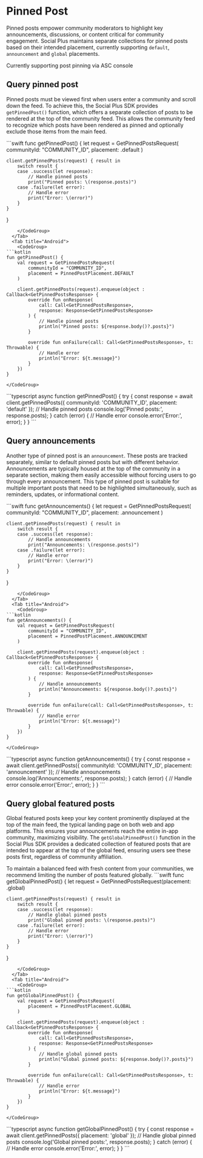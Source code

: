 # Pinned Post

Pinned posts empower community moderators to highlight key announcements, discussions, or content critical for community engagement. Social Plus maintains separate collections for pinned posts based on their intended placement, currently supporting `default`, `announcement`  and `global` placements.

<Info>
Currently supporting post pinning via ASC console
</Info>

## Query pinned post

Pinned posts must be viewed first when users enter a community and scroll down the feed. To achieve this, the Social Plus SDK provides `getPinnedPost()` function, which offers a separate collection of posts to be rendered at the top of the community feed. This allows the community feed to recognize which posts have been rendered as pinned and optionally exclude those items from the main feed.

<Tabs>
  <Tab title="iOS">
    <CodeGroup>
```swift
func getPinnedPost() {
    let request = GetPinnedPostsRequest(
        communityId: "COMMUNITY_ID",
        placement: .default
    )
    
    client.getPinnedPosts(request) { result in
        switch result {
        case .success(let response):
            // Handle pinned posts
            print("Pinned posts: \(response.posts)")
        case .failure(let error):
            // Handle error
            print("Error: \(error)")
        }
    }
}
```
    </CodeGroup>
  </Tab>
  <Tab title="Android">
    <CodeGroup>
```kotlin
fun getPinnedPost() {
    val request = GetPinnedPostsRequest(
        communityId = "COMMUNITY_ID",
        placement = PinnedPostPlacement.DEFAULT
    )
    
    client.getPinnedPosts(request).enqueue(object : Callback<GetPinnedPostsResponse> {
        override fun onResponse(
            call: Call<GetPinnedPostsResponse>,
            response: Response<GetPinnedPostsResponse>
        ) {
            // Handle pinned posts
            println("Pinned posts: ${response.body()?.posts}")
        }
        
        override fun onFailure(call: Call<GetPinnedPostsResponse>, t: Throwable) {
            // Handle error
            println("Error: ${t.message}")
        }
    })
}
```
    </CodeGroup>
  </Tab>
  <Tab title="Typescript">
    <CodeGroup>
```typescript
async function getPinnedPost() {
  try {
    const response = await client.getPinnedPosts({
      communityId: 'COMMUNITY_ID',
      placement: 'default'
    });
    // Handle pinned posts
    console.log('Pinned posts:', response.posts);
  } catch (error) {
    // Handle error
    console.error('Error:', error);
  }
}
```
    </CodeGroup>
  </Tab>
</Tabs>

## Query announcements

Another type of pinned post is an `announcement`. These posts are tracked separately, similar to default pinned posts but with different behavior. Announcements are typically housed at the top of the community in a separate section, making them easily accessible without forcing users to go through every announcement. This type of pinned post is suitable for multiple important posts that need to be highlighted simultaneously, such as reminders, updates, or informational content.

<Tabs>
  <Tab title="iOS">
    <CodeGroup>
```swift
func getAnnouncements() {
    let request = GetPinnedPostsRequest(
        communityId: "COMMUNITY_ID",
        placement: .announcement
    )
    
    client.getPinnedPosts(request) { result in
        switch result {
        case .success(let response):
            // Handle announcements
            print("Announcements: \(response.posts)")
        case .failure(let error):
            // Handle error
            print("Error: \(error)")
        }
    }
}
```
    </CodeGroup>
  </Tab>
  <Tab title="Android">
    <CodeGroup>
```kotlin
fun getAnnouncements() {
    val request = GetPinnedPostsRequest(
        communityId = "COMMUNITY_ID",
        placement = PinnedPostPlacement.ANNOUNCEMENT
    )
    
    client.getPinnedPosts(request).enqueue(object : Callback<GetPinnedPostsResponse> {
        override fun onResponse(
            call: Call<GetPinnedPostsResponse>,
            response: Response<GetPinnedPostsResponse>
        ) {
            // Handle announcements
            println("Announcements: ${response.body()?.posts}")
        }
        
        override fun onFailure(call: Call<GetPinnedPostsResponse>, t: Throwable) {
            // Handle error
            println("Error: ${t.message}")
        }
    })
}
```
    </CodeGroup>
  </Tab>
  <Tab title="Typescript">
    <CodeGroup>
```typescript
async function getAnnouncements() {
  try {
    const response = await client.getPinnedPosts({
      communityId: 'COMMUNITY_ID',
      placement: 'announcement'
    });
    // Handle announcements
    console.log('Announcements:', response.posts);
  } catch (error) {
    // Handle error
    console.error('Error:', error);
  }
}
```
    </CodeGroup>
  </Tab>
</Tabs>

## Query global featured posts

Global featured posts keep your key content prominently displayed at the top of the main feed, the typical landing page on both web and app platforms. This ensures your announcements reach the entire in-app community, maximizing visibility. The `getGlobalPinnedPost()` function in the Social Plus SDK provides a dedicated collection of featured posts that are intended to appear at the top of the global feed, ensuring users see these posts first, regardless of community affiliation.

<Info>
To maintain a balanced feed with fresh content from your communities, we recommend limiting the number of posts featured globally.
</Info>

<Tabs>
  <Tab title="iOS">
    <CodeGroup>
```swift
func getGlobalPinnedPost() {
    let request = GetPinnedPostsRequest(placement: .global)
    
    client.getPinnedPosts(request) { result in
        switch result {
        case .success(let response):
            // Handle global pinned posts
            print("Global pinned posts: \(response.posts)")
        case .failure(let error):
            // Handle error
            print("Error: \(error)")
        }
    }
}
```
    </CodeGroup>
  </Tab>
  <Tab title="Android">
    <CodeGroup>
```kotlin
fun getGlobalPinnedPost() {
    val request = GetPinnedPostsRequest(
        placement = PinnedPostPlacement.GLOBAL
    )
    
    client.getPinnedPosts(request).enqueue(object : Callback<GetPinnedPostsResponse> {
        override fun onResponse(
            call: Call<GetPinnedPostsResponse>,
            response: Response<GetPinnedPostsResponse>
        ) {
            // Handle global pinned posts
            println("Global pinned posts: ${response.body()?.posts}")
        }
        
        override fun onFailure(call: Call<GetPinnedPostsResponse>, t: Throwable) {
            // Handle error
            println("Error: ${t.message}")
        }
    })
}
```
    </CodeGroup>
  </Tab>
  <Tab title="Typescript">
    <CodeGroup>
```typescript
async function getGlobalPinnedPost() {
  try {
    const response = await client.getPinnedPosts({
      placement: 'global'
    });
    // Handle global pinned posts
    console.log('Global pinned posts:', response.posts);
  } catch (error) {
    // Handle error
    console.error('Error:', error);
  }
}
```
    </CodeGroup>
  </Tab>
</Tabs>